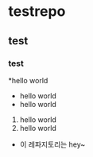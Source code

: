 # testrepo
## test
### test

*hello world

* hello world
* hello world

1. hello world
2. hello world

* 이 레파지토리는 hey~